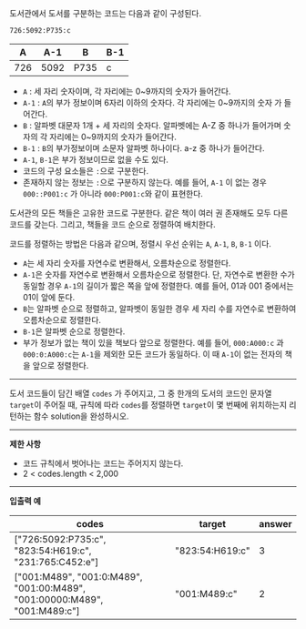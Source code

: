 
도서관에서 도서를 구분하는 코드는 다음과 같이 구성된다.

`726:5092:P735:c`

|A|A-1|B|B-1|
|--|--|--|--|
|726|5092|P735|c|

- `A` : 세 자리 숫자이며, 각 자리에는 0~9까지의 숫자가 들어간다.
- `A-1` : `A`의 부가 정보이며 6자리 이하의 숫자다. 각 자리에는 0~9까지의 숫자 가 들어간다.
-  `B` : 알파벳 대문자 1개 + 세 자리의 숫자다. 알파벳에는 A-Z 중 하나가 들어가며 숫자의 각 자리에는 0~9까지의 숫자가 들어간다.
- `B-1` : `B`의 부가정보이며 소문자 알파벳 하나이다. a-z 중 하나가 들어간다.
- `A-1`, `B-1`은 부가 정보이므로 없을 수도 있다.
- 코드의 구성 요소들은 `:`으로 구분한다.
- 존재하지 않는 정보는 `:`으로 구분하지 않는다. 예를 들어, `A-1` 이 없는 경우 `000::P001:c` 가 아니라 `000:P001:c`와 같이 표현한다.

도서관의 모든 책들은 고유한 코드로 구분한다. 같은 책이 여러 권 존재해도 모두 다른 코드를 갖는다. 그리고, 책들을 코드 순으로 정렬하여 배치한다.

코드를 정렬하는 방법은 다음과 같으며, 정렬시 우선 순위는 `A`, `A-1`, `B`, `B-1` 이다.

- `A`는 세 자리 숫자를 자연수로 변환해서, 오름차순으로 정렬한다.
- `A-1`은 숫자를 자연수로 변환해서 오름차순으로 정렬한다. 단, 자연수로 변환한 수가 동일할 경우 `A-1`의 길이가 짧은 쪽을 앞에 정렬한다. 예를 들어, 01과 001 중에서는 01이 앞에 둔다.
- `B`는 알파벳 순으로 정렬하고, 알파벳이 동일한 경우 세 자리 수를 자연수로 변환하여 오름차순으로 정렬한다.
- `B-1`은 알파벳 순으로 정렬한다.
- 부가 정보가 없는 책이 있을 책보다 앞으로 정렬한다. 예를 들어, `000:A000:c` 과 `000:0:A000:c`는 `A-1`을 제외한 모든 코드가 동일하다. 이 때 `A-1`이 없는 전자의 책을 앞으로 정렬한다.

___

도서 코드들이 담긴 배열 `codes` 가 주어지고, 그 중 한개의 도서의 코드인 문자열 `target`이 주어질 때, 규칙에 따라 `codes`를 정렬하면 `target`이 몇 번째에 위치하는지 리턴하는 함수 solution을 완성하시오.

___

**제한 사항**

- 코드 규칙에서 벗어나는 코드는 주어지지 않는다.
- 2 < codes.length < 2,000

___

**입출력 예**

|codes|target|answer|
|---|---|---|
|["726:5092:P735:c", "823:54:H619:c", "231:765:C452:e"]|"823:54:H619:c"|3|
|["001:M489", "001:0:M489", "001:00:M489", "001:00000:M489", "001:M489:c"]|"001:M489:c"|2|

